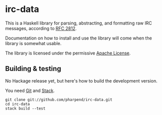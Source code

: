 # irc-data

This is a Haskell library for parsing, abstracting, and formatting raw
IRC messages, according to [RFC 2812][3].

Documentation on how to install and use the library will come when the
library is somewhat usable.

The library is licensed under the permissive [Apache License][2].

## Building & testing

No Hackage release yet, but here's how to build the development version.

You need [Git][4] and [Stack][5].

```
git clone git://github.com/pharpend/irc-data.git
cd irc-data
stack build --test
```

[1]: https://tools.ietf.org/html/rfc2812
[2]: https://www.apache.org/licenses/LICENSE-2.0
[3]: https://tools.ietf.org/html/rfc2812
[4]: https://git-scm.com/book/en/v2/Getting-Started-Installing-Git
[5]: https://github.com/commercialhaskell/stack/wiki/Downloads

